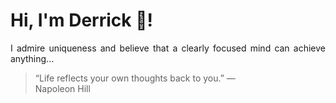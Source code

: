 # Hi, I'm Derrick 👋!
<p align="justify">I admire uniqueness and believe that a clearly focused mind can achieve anything...</p> 
<!-- #quote-start -->
<blockquote>&ldquo;Life reflects your own thoughts back to you.&rdquo; &mdash; <footer>Napoleon Hill</footer></blockquote>
<!-- #quote-end -->

